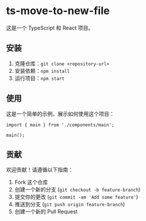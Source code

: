 # ts-move-to-new-file

这是一个 TypeScript 和 React 项目。

## 安装

1. 克隆仓库：`git clone <repository-url>`
2. 安装依赖：`npm install`
3. 运行项目：`npm start`

## 使用

这是一个简单的示例，展示如何使用这个项目：

```tsx
import { main } from './components/main';

main();
```

## 贡献

欢迎贡献！请遵循以下指南：

1. Fork 这个仓库
2. 创建一个新的分支 (`git checkout -b feature-branch`)
3. 提交你的更改 (`git commit -am 'Add some feature'`)
4. 推送到分支 (`git push origin feature-branch`)
5. 创建一个新的 Pull Request

